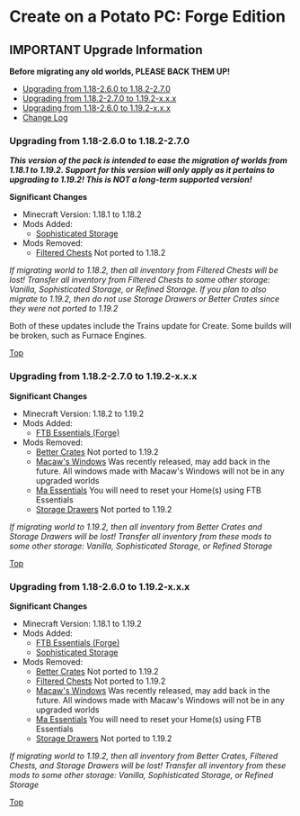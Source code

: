 # <a name="top"></a>Create on a Potato PC: Forge Edition
## IMPORTANT Upgrade Information

**Before migrating any old worlds, PLEASE BACK THEM UP!**

 - [Upgrading from 1.18-2.6.0 to 1.18.2-2.7.0](#1)
 - [Upgrading from 1.18.2-2.7.0 to 1.19.2-x.x.x](#2)
 - [Upgrading from 1.18-2.6.0 to 1.19.2-x.x.x](#3)
 - [Change Log](./changelog.md)

### <a name="1"></a>Upgrading from 1.18-2.6.0 to 1.18.2-2.7.0

***This version of the pack is intended to ease the migration of worlds from 1.18.1 to 1.19.2. Support for this version will only apply as it pertains to upgrading to 1.19.2! This is NOT a long-term supported version!***

**Significant Changes**
- Minecraft Version: 1.18.1 to 1.18.2
- Mods Added: 
  - [Sophisticated Storage](https://www.curseforge.com/minecraft/mc-mods/sophisticated-storage)
- Mods Removed: 
  - [Filtered Chests](https://www.curseforge.com/minecraft/mc-mods/filtered-chests) Not ported to 1.18.2

*If migrating world to 1.18.2, then all inventory from Filtered Chests will be lost! Transfer all inventory from Filtered Chests to some other storage: Vanilla, Sophisticated Storage, or Refined Storage. If you plan to also migrate to 1.19.2, then do not use Storage Drawers or Better Crates since they were not ported to 1.19.2*

Both of these updates include the Trains update for Create. Some builds will be broken, such as Furnace Engines.

[Top](#top)

### <a name="2"></a>Upgrading from 1.18.2-2.7.0 to 1.19.2-x.x.x

**Significant Changes**
- Minecraft Version: 1.18.2 to 1.19.2
- Mods Added: 
  - [FTB Essentials (Forge)](https://www.curseforge.com/minecraft/mc-mods/ftb-essentials-forge)
- Mods Removed: 
  - [Better Crates](https://www.curseforge.com/minecraft/mc-mods/better-crates) Not ported to 1.19.2
  - [Macaw's Windows](https://www.curseforge.com/minecraft/mc-mods/macaws-windows) Was recently released, may add back in the future. All windows made with Macaw's Windows will not be in any upgraded worlds
  - [Ma Essentials](https://www.curseforge.com/minecraft/mc-mods/maessentials) You will need to reset your Home(s) using FTB Essentials
  - [Storage Drawers](https://www.curseforge.com/minecraft/mc-mods/storage-drawers) Not ported to 1.19.2

*If migrating world to 1.19.2, then all inventory from Better Crates and Storage Drawers will be lost! Transfer all inventory from these mods to some other storage: Vanilla, Sophisticated Storage, or Refined Storage*

[Top](#top)

### <a name="3"></a>Upgrading from 1.18-2.6.0 to 1.19.2-x.x.x

**Significant Changes**
- Minecraft Version: 1.18.1 to 1.19.2
- Mods Added:
  - [FTB Essentials (Forge)](https://www.curseforge.com/minecraft/mc-mods/ftb-essentials-forge)
  - [Sophisticated Storage](https://www.curseforge.com/minecraft/mc-mods/sophisticated-storage)
- Mods Removed: 
  - [Better Crates](https://www.curseforge.com/minecraft/mc-mods/better-crates) Not ported to 1.19.2
  - [Filtered Chests](https://www.curseforge.com/minecraft/mc-mods/filtered-chests) Not ported to 1.19.2
  - [Macaw's Windows](https://www.curseforge.com/minecraft/mc-mods/macaws-windows) Was recently released, may add back in the future. All windows made with Macaw's Windows will not be in any upgraded worlds
  - [Ma Essentials](https://www.curseforge.com/minecraft/mc-mods/maessentials) You will need to reset your Home(s) using FTB Essentials
  - [Storage Drawers](https://www.curseforge.com/minecraft/mc-mods/storage-drawers) Not ported to 1.19.2

*If migrating world to 1.19.2, then all inventory from Better Crates, Filtered Chests, and Storage Drawers will be lost! Transfer all inventory from these mods to some other storage: Vanilla, Sophisticated Storage, or Refined Storage*

[Top](#top)
